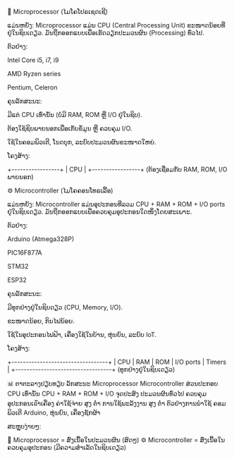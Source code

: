 🧠 Microprocessor (ໄມໂຄໂປຣເຊດເຊີ)

ແມ່ນຫຍັງ:
Microprocessor ແມ່ນ CPU (Central Processing Unit) ຂະໜາດນ້ອຍທີ່ຢູ່ໃນຊິບເດຽວ. ມັນຖືກອອກແບບເພື່ອເຮັດວຽກປະມວນຜົນ (Processing) ທົ່ວໄປ.

ຕົວຢ່າງ:

Intel Core i5, i7, i9

AMD Ryzen series

Pentium, Celeron

ຄຸນລັກສະນະ:

ມີແຕ່ CPU ເທົ່ານັ້ນ (ບໍ່ມີ RAM, ROM ຫຼື I/O ຢູ່ໃນຊິບ).

ຕ້ອງໃຊ້ຊິບພາຍນອກເພື່ອເກັບຂໍ້ມູນ ຫຼື ຄວບຄຸມ I/O.

ໃຊ້ໃນຄອມພິວເຕີ, ໂນດບຸກ, ລະບົບປະມວນຜົນຂະໜາດໃຫຍ່.

ໂຄງສ້າງ:

+-----------------+
|    CPU          |
+-----------------+
(ຕ້ອງເຊື່ອມກັບ RAM, ROM, I/O ພາຍນອກ)

⚙️ Microcontroller (ໄມໂຄຄອນໂທຣເລີີ້ອ)

ແມ່ນຫຍັງ:
Microcontroller ແມ່ນອຸປະກອນທີ່ລວມ CPU + RAM + ROM + I/O ports ຢູ່ໃນຊິບເດຽວ. ມັນຖືກອອກແບບເພື່ອຄວບຄຸມອຸປະກອນໃດໜຶ່ງໂດຍສະເພາະ.

ຕົວຢ່າງ:

Arduino (Atmega328P)

PIC16F877A

STM32

ESP32

ຄຸນລັກສະນະ:

ມີທຸກຢ່າງຢູ່ໃນຊິບດຽວ (CPU, Memory, I/O).

ຂະໜາດນ້ອຍ, ກິນໄຟນ້ອຍ.

ໃຊ້ໃນອຸປະກອນໄຟຟ້າ, ເຄື່ອງໃຊ້ໃນບ້ານ, ຫຸ່ນຍົນ, ລະບົບ IoT.

ໂຄງສ້າງ:

+----------------------------------+
| CPU | RAM | ROM | I/O ports | Timers |
+----------------------------------+
(ທຸກຢ່າງຢູ່ໃນຊິບເດຽວ)

📊 ຕາຕະລາງປຽບທຽບ
ລັກສະນະ	Microprocessor	Microcontroller
ສ່ວນປະກອບ	CPU ເທົ່ານັ້ນ	CPU + RAM + ROM + I/O
ຈຸດປະສົງ	ປະມວນຜົນທົ່ວໄປ	ຄວບຄຸມອຸປະກອນເຉົ້າເຄື່ອງ
ຄ່າໃຊ້ຈ່າຍ	ສູງ	ຕໍ່າ
ການໃຊ້ພະລັງງານ	ສູງ	ຕໍ່າ
ຕົວຢ່າງການນໍາໃຊ້	ຄອມພິວເຕີ	Arduino, ຫຸ່ນຍົນ, ເຄື່ອງຊັກຜ້າ

ສະຫຼຸບງ່າຍໆ:

🧠 Microprocessor = ສົ່ງເນື້ອໃນປະມວນຜົນ (ສົດໆ)
⚙️ Microcontroller = ສົ່ງເນື້ອໃນຄວບຄຸມອຸປະກອນ (ມີຄວາມສຳເລັດໃນຊິບເດຽວ)